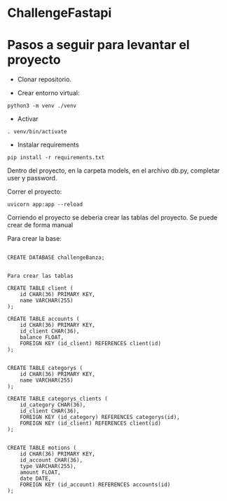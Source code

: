 # ChallengeFastapi


# Pasos a seguir para levantar el proyecto

- Clonar repositorio.

- Crear entorno virtual:

``` python3 -m venv ./venv ```

- Activar

``` . venv/bin/activate ```

- Instalar requirements

``` pip install -r requirements.txt ```


Dentro del proyecto, en la carpeta models, en el archivo db.py, completar user y password.

Correr el proyecto:

``` uvicorn app:app --reload ```


Corriendo el proyecto se deberia crear las tablas del proyecto.
Se puede crear de forma manual

Para crear la base:

```

CREATE DATABASE challengeBanza;


Para crear las tablas

CREATE TABLE client (
    id CHAR(36) PRIMARY KEY,
    name VARCHAR(255)
);

CREATE TABLE accounts (
    id CHAR(36) PRIMARY KEY,
    id_client CHAR(36),
    balance FLOAT,
    FOREIGN KEY (id_client) REFERENCES client(id)
);


CREATE TABLE categorys (
    id CHAR(36) PRIMARY KEY,
    name VARCHAR(255)
);

CREATE TABLE categorys_clients (
    id_category CHAR(36),
    id_client CHAR(36),
    FOREIGN KEY (id_category) REFERENCES categorys(id),
    FOREIGN KEY (id_client) REFERENCES client(id)
);


CREATE TABLE motions (
    id CHAR(36) PRIMARY KEY,
    id_account CHAR(36),
    type VARCHAR(255),
    amount FLOAT,
    date DATE,
    FOREIGN KEY (id_account) REFERENCES accounts(id)
);



```